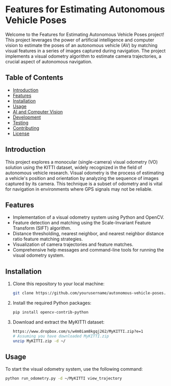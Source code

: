 # Features for Estimating Autonomous Vehicle Poses

Welcome to the Features for Estimating Autonomous Vehicle Poses project! This project leverages the power of artificial intelligence and computer vision to estimate the poses of an autonomous vehicle (AV) by matching visual features in a series of images captured during navigation. The project implements a visual odometry algorithm to estimate camera trajectories, a crucial aspect of autonomous navigation.

## Table of Contents

- [Introduction](#introduction)
- [Features](#features)
- [Installation](#installation)
- [Usage](#usage)
- [AI and Computer Vision](#ai-and-computer-vision)
- [Development](#development)
- [Testing](#testing)
- [Contributing](#contributing)
- [License](#license)

## Introduction

This project explores a monocular (single-camera) visual odometry (VO) solution using the KITTI dataset, widely recognized in the field of autonomous vehicle research. Visual odometry is the process of estimating a vehicle's position and orientation by analyzing the sequence of images captured by its camera. This technique is a subset of odometry and is vital for navigation in environments where GPS signals may not be reliable.

## Features

- Implementation of a visual odometry system using Python and OpenCV.
- Feature detection and matching using the Scale-Invariant Feature Transform (SIFT) algorithm.
- Distance thresholding, nearest neighbor, and nearest neighbor distance ratio feature matching strategies.
- Visualization of camera trajectories and feature matches.
- Comprehensive help messages and command-line tools for running the visual odometry system.

## Installation

1. Clone this repository to your local machine:
    ```sh
    git clone https://github.com/yourusername/autonomous-vehicle-poses.git](https://github.com/amyne11/AI_For_estimating_Autonomous_Vehicle_Poses.git
    ```

2. Install the required Python packages:
    ```sh
    pip install opencv-contrib-python
    ```

3. Download and extract the MyKITTI dataset:
    ```sh
    https://www.dropbox.com/s/w4m0iam8kgqj262/MyKITTI.zip?e=1
    # Assuming you have downloaded MyKITTI.zip
    unzip MyKITTI.zip -d ~/
    ```

## Usage

To start the visual odometry system, use the following command:
```sh
python run_odometry.py -d ~/MyKITTI view_trajectory
```
